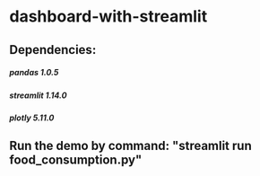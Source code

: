 # dashboard-with-streamlit

## Dependencies:
##### pandas 1.0.5
##### streamlit 1.14.0
##### plotly 5.11.0

## Run the demo by command: "streamlit run food_consumption.py"

